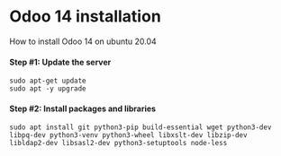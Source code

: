 # Odoo 14 installation
How to install Odoo 14 on ubuntu 20.04
#### Step #1: Update the server
```
sudo apt-get update
sudo apt -y upgrade
```
#### Step #2: Install packages and libraries
```
sudo apt install git python3-pip build-essential wget python3-dev libpq-dev python3-venv python3-wheel libxslt-dev libzip-dev 	libldap2-dev libsasl2-dev python3-setuptools node-less
```
